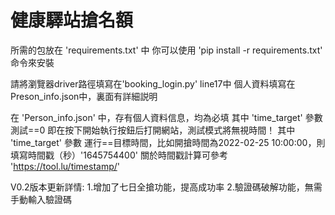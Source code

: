 # 健康驛站搶名額

所需的包放在 'requirements.txt' 中
你可以使用 'pip install -r requirements.txt' 命令來安裝

請將瀏覽器driver路徑填寫在'booking_login.py' line17中
個人資料填寫在Preson_info.json中，裏面有詳細説明

在 'Person_info.json' 中，存有個人資料信息，均為必填
其中 'time_target' 參數 測試==0 即在按下開始執行按鈕后打開網站，測試模式將無視時間！
其中 'time_target' 參數 運行==目標時間，比如開搶時間為2022-02-25 10:00:00，則填寫時間戳（秒）'1645754400'
關於時間戳計算可參考 'https://tool.lu/timestamp/'


V0.2版本更新詳情:
1.增加了七日全搶功能，提高成功率
2.驗證碼破解功能，無需手動輸入驗證碼